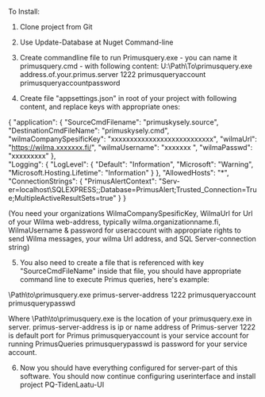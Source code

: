 To Install:

1. Clone project from Git
2. Use Update-Database at Nuget Command-line
3. Create commandline file to run Primusquery.exe - you can name it primusquery.cmd - with following content:
U:\Path\To\primusquery.exe address.of.your.primus.server 1222 primusqueryaccount primusqueryaccountpassword


4. Create file "appsettings.json" in root of your project with following content, and replace keys with appropriate ones:

{
  "application": {
    "SourceCmdFilename": "primuskysely.source",
    "DestinationCmdFileName": "primuskysely.cmd",
    "wilmaCompanySpesificKey": "xxxxxxxxxxxxxxxxxxxxxxxxxxx",
    "wilmaUrl": "https://wilma.xxxxxxx.fi/",
    "wilmaUsername": "xxxxxxx ",
    "wilmaPasswd": "xxxxxxxxx"
  },  
    "Logging": {
      "LogLevel": {
        "Default": "Information",
        "Microsoft": "Warning",
        "Microsoft.Hosting.Lifetime": "Information"
      }
    },
    "AllowedHosts": "*",
  "ConnectionStrings": {
    "PrimusAlertContext": "Serv-er=localhost\\SQLEXPRESS;;Database=PrimusAlert;Trusted_Connection=True;MultipleActiveResultSets=true"
  }
  }

(You need your organizations WilmaCompanySpesificKey, WilmaUrl for Url of your Wilma web-address, typically wilma.organizationname.fi, WilmaUsername & password for useraccount with appropriate rights to send Wilma messages, your wilma Url address, and SQL Server-connection string)

5. You also need to create a file that is referenced with key "SourceCmdFileName" inside that file, you should have appropriate command line to execute Primus queries, here's example:

\Path\to\primusquery.exe primus-server-address 1222 primusqueryaccount primusquerypasswd

Where \Path\to\primusquery.exe is the location of your primusquery.exe in server.
primus-server-address is ip or name address of Primus-server
1222 is default port for Primus
primusqueryaccount is your service account for running PrimusQueries
primusquerypasswd is password for your service account.

6. Now you should have everything configured for server-part of this software. You should now continue configuring userinterface and
install project PQ-TidenLaatu-UI
